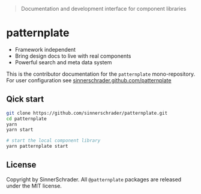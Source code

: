 > Documentation and development interface for component libraries

# patternplate

* Framework independent
* Bring design docs to live with real components
* Powerful search and meta data system

This is the contributor documentation for the `patternplate` mono-repository.
For user configuration see [sinnerschrader.github.com/patternplate](https://sinnerschrader.github.com/patternplate)

## Qick start

```sh
git clone https://github.com/sinnerschrader/patternplate.git
cd patternplate
yarn
yarn start

# start the local component library
yarn patternplate start
```

## License

Copyright by SinnerSchrader. All `@patternplate` packages are released under the MIT license.
